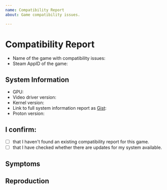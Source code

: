 ```yaml
---
name: Compatibility Report
about: Game compatibility issues.

---
```


# Compatibility Report
- Name of the game with compatibility issues:
- Steam AppID of the game:

## System Information
- GPU: <!-- e.g. RX 580 or GTX 970 -->
- Video driver version: <!-- e.g. Mesa 18.2 or nvidia 396.54 -->
- Kernel version: <!-- e.g. 4.17 -->
- Link to full system information report as [Gist](https://gist.github.com/):
- Proton version:

## I confirm:
- [ ] that I haven't found an existing compatibility report for this game.
- [ ] that I have checked whether there are updates for my system available.

<!-- Please add `PROTON_LOG=1 %command%` to the game's launch options and
attach the generated $HOME/steam-$APPID.log to this issue report as a file.
(Proton logs compress well if needed.)-->

## Symptoms <!-- What's the problem? -->


## Reproduction


<!--
1. You can find the Steam AppID in the URL of the shop page of the game.
   e.g. for `The Witcher 3: Wild Hunt` the AppID is `292030`.
2. You can find your driver and Linux version, as well as your graphics
   processor's name in the system information report of Steam.
3. You can retrieve a full system information report by clicking
   `Help` > `System Information` in the Steam client on your machine.
4. Please copy it to your clipboard by pressing `Ctrl+A` and then `Ctrl+C`.
   Then paste it in a [Gist](https://gist.github.com/) and post the link in
   this issue.
5. Please search for open issues and pull requests by the name of the game and
   find out whether they are relevant and should be referenced above.
-->
